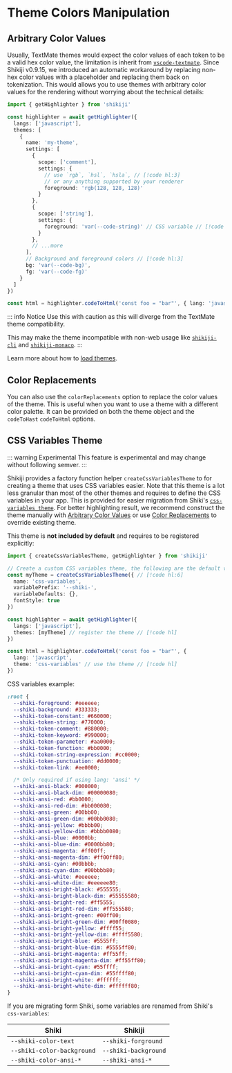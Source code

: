# Theme Colors Manipulation

## Arbitrary Color Values

Usually, TextMate themes would expect the color values of each token to be a valid hex color value, the limitation is inherit from [`vscode-textmate`](https://github.com/microsoft/vscode-textmate). Since Shikiji v0.9.15, we introduced an automatic workaround by replacing non-hex color values with a placeholder and replacing them back on tokenization. This would allows you to use themes with arbitrary color values for the rendering without worrying about the technical details:

```ts twoslash
import { getHighlighter } from 'shikiji'

const highlighter = await getHighlighter({
  langs: ['javascript'],
  themes: [
    {
      name: 'my-theme',
      settings: [
        {
          scope: ['comment'],
          settings: {
            // use `rgb`, `hsl`, `hsla`, // [!code hl:3]
            // or any anything supported by your renderer
            foreground: 'rgb(128, 128, 128)'
          }
        },
        {
          scope: ['string'],
          settings: {
            foreground: 'var(--code-string)' // CSS variable // [!code hl:1]
          }
        },
        // ...more
      ],
      // Background and foreground colors // [!code hl:3]
      bg: 'var(--code-bg)',
      fg: 'var(--code-fg)'
    }
  ]
})

const html = highlighter.codeToHtml('const foo = "bar"', { lang: 'javascript', theme: 'my-theme' })
```

::: info Notice
Use this with caution as this will diverge from the TextMate theme compatibility.

This may make the theme incompatible with non-web usage like [`shikiji-cli`](/packages/cli) and [`shikiji-monaco`](/packages/monaco).
:::

Learn more about how to [load themes](./load-theme).

## Color Replacements

You can also use the `colorReplacements` option to replace the color values of the theme. This is useful when you want to use a theme with a different color palette. It can be provided on both the theme object and the `codeToHast` `codeToHtml` options.

## CSS Variables Theme

::: warning Experimental
This feature is experimental and may change without following semver.
:::

Shikiji provides a factory function helper `createCssVariablesTheme` to for creating a theme that uses CSS variables easier. Note that this theme is a lot less granular than most of the other themes and requires to define the CSS variables in your app. This is provided for easier migration from Shiki's [`css-variables theme`](https://github.com/shikijs/shiki/blob/main/docs/themes.md#theming-with-css-variables). For better highlighting result, we recommend construct the theme manually with [Arbitrary Color Values](#arbitrary-color-values) or use [Color Replacements](#color-replacements) to override existing theme.

This theme is **not included by default** and requires to be registered explicitly:

```ts twoslash
import { createCssVariablesTheme, getHighlighter } from 'shikiji'

// Create a custom CSS variables theme, the following are the default values
const myTheme = createCssVariablesTheme({ // [!code hl:6]
  name: 'css-variables',
  variablePrefix: '--shiki-',
  variableDefaults: {},
  fontStyle: true
})

const highlighter = await getHighlighter({
  langs: ['javascript'],
  themes: [myTheme] // register the theme // [!code hl]
})

const html = highlighter.codeToHtml('const foo = "bar"', {
  lang: 'javascript',
  theme: 'css-variables' // use the theme // [!code hl]
})
```

CSS variables example:

```css
:root {
  --shiki-foreground: #eeeeee;
  --shiki-background: #333333;
  --shiki-token-constant: #660000;
  --shiki-token-string: #770000;
  --shiki-token-comment: #880000;
  --shiki-token-keyword: #990000;
  --shiki-token-parameter: #aa0000;
  --shiki-token-function: #bb0000;
  --shiki-token-string-expression: #cc0000;
  --shiki-token-punctuation: #dd0000;
  --shiki-token-link: #ee0000;

  /* Only required if using lang: 'ansi' */
  --shiki-ansi-black: #000000;
  --shiki-ansi-black-dim: #00000080;
  --shiki-ansi-red: #bb0000;
  --shiki-ansi-red-dim: #bb000080;
  --shiki-ansi-green: #00bb00;
  --shiki-ansi-green-dim: #00bb0080;
  --shiki-ansi-yellow: #bbbb00;
  --shiki-ansi-yellow-dim: #bbbb0080;
  --shiki-ansi-blue: #0000bb;
  --shiki-ansi-blue-dim: #0000bb80;
  --shiki-ansi-magenta: #ff00ff;
  --shiki-ansi-magenta-dim: #ff00ff80;
  --shiki-ansi-cyan: #00bbbb;
  --shiki-ansi-cyan-dim: #00bbbb80;
  --shiki-ansi-white: #eeeeee;
  --shiki-ansi-white-dim: #eeeeee80;
  --shiki-ansi-bright-black: #555555;
  --shiki-ansi-bright-black-dim: #55555580;
  --shiki-ansi-bright-red: #ff5555;
  --shiki-ansi-bright-red-dim: #ff555580;
  --shiki-ansi-bright-green: #00ff00;
  --shiki-ansi-bright-green-dim: #00ff0080;
  --shiki-ansi-bright-yellow: #ffff55;
  --shiki-ansi-bright-yellow-dim: #ffff5580;
  --shiki-ansi-bright-blue: #5555ff;
  --shiki-ansi-bright-blue-dim: #5555ff80;
  --shiki-ansi-bright-magenta: #ff55ff;
  --shiki-ansi-bright-magenta-dim: #ff55ff80;
  --shiki-ansi-bright-cyan: #55ffff;
  --shiki-ansi-bright-cyan-dim: #55ffff80;
  --shiki-ansi-bright-white: #ffffff;
  --shiki-ansi-bright-white-dim: #ffffff80;
}
```

If you are migrating form Shiki, some variables are renamed from Shiki's `css-variables`:

| Shiki                      | Shikiji              |
| -------------------------- | -------------------- |
| `--shiki-color-text`       | `--shiki-forground`  |
| `--shiki-color-background` | `--shiki-background` |
| `--shiki-color-ansi-*`     | `--shiki-ansi-*`     |
